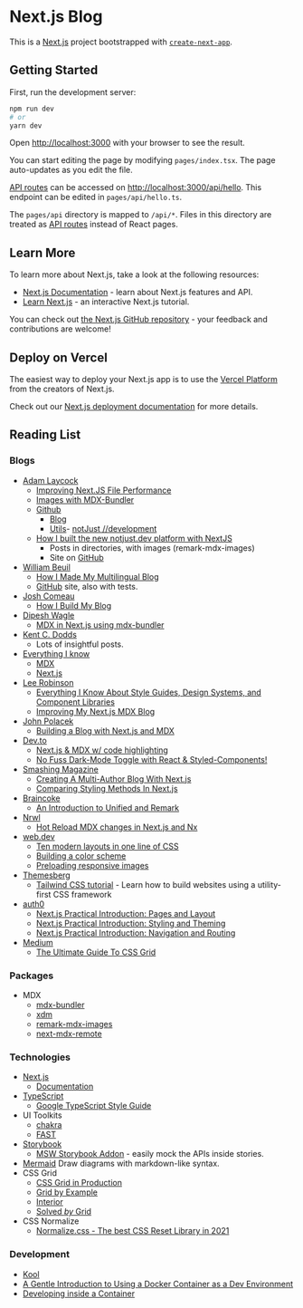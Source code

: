 # Next.js Blog

This is a [Next.js](https://nextjs.org/) project bootstrapped with [`create-next-app`](https://github.com/vercel/next.js/tree/canary/packages/create-next-app).

## Getting Started

First, run the development server:

```bash
npm run dev
# or
yarn dev
```

Open [http://localhost:3000](http://localhost:3000) with your browser to see the result.

You can start editing the page by modifying `pages/index.tsx`. The page auto-updates as you edit the file.

[API routes](https://nextjs.org/docs/api-routes/introduction) can be accessed on [http://localhost:3000/api/hello](http://localhost:3000/api/hello). This endpoint can be edited in `pages/api/hello.ts`.

The `pages/api` directory is mapped to `/api/*`. Files in this directory are treated as [API routes](https://nextjs.org/docs/api-routes/introduction) instead of React pages.

## Learn More

To learn more about Next.js, take a look at the following resources:

- [Next.js Documentation](https://nextjs.org/docs) - learn about Next.js features and API.
- [Learn Next.js](https://nextjs.org/learn) - an interactive Next.js tutorial.

You can check out [the Next.js GitHub repository](https://github.com/vercel/next.js/) - your feedback and contributions are welcome!

## Deploy on Vercel

The easiest way to deploy your Next.js app is to use the [Vercel Platform](https://vercel.com/new?utm_medium=default-template&filter=next.js&utm_source=create-next-app&utm_campaign=create-next-app-readme) from the creators of Next.js.

Check out our [Next.js deployment documentation](https://nextjs.org/docs/deployment) for more details.

## Reading List

### Blogs

- [Adam Laycock](https://www.arcath.net)
  - [Improving Next.JS File Performance](https://www.arcath.net/2021/06/improving-nextjs-file-performance)
  - [Images with MDX-Bundler](https://www.arcath.net/2021/04/images-with-mdx-bundler)
  - [Github](https://github.com/Arcath)
    - [Blog](https://github.com/Arcath/arcath.net-next)
    - [Utils](https://github.com/Arcath/utils)- [notJust //development](https://www.notjust.dev/blog)
  - [How I built the new notjust.dev platform with NextJS](https://www.notjust.dev/blog/2021-06-21-how-i-built-the-new-notjustdev-platoform-using-nextjs)
    - Posts in directories, with images (remark-mdx-images)
    - Site on [GitHub](https://github.com/Savinvadim1312/notjustdev)
- [William Beuil](https://wbeuil.com/blog)
  - [How I Made My Multilingual Blog](https://wbeuil.com/blog/my-multilingual-blog)
  - [GitHub](https://github.com/wbeuil/wbeuil.com) site, also with tests.
- [Josh Comeau](https://www.joshwcomeau.com)
  - [How I Build My Blog](https://www.joshwcomeau.com/blog/how-i-built-my-blog/)
- [Dipesh Wagle](https://dipeshwagle.com)
  - [MDX in Next.js using mdx-bundler](https://dipeshwagle.com/blog/use-mdx-bundler-next-js)
- [Kent C. Dodds](https://kentcdodds.com)
  - Lots of insightful posts.
- [Everything I know](https://wiki.nikitavoloboev.xyz)
  - [MDX](https://wiki.nikitavoloboev.xyz/programming-languages/javascript/js-libraries/react/mdx)
  - [Next.js](https://wiki.nikitavoloboev.xyz/programming-languages/javascript/js-libraries/react/nextjs)
- [Lee Robinson](https://leerob.io)
  - [Everything I Know About Style Guides, Design Systems, and Component Libraries](https://leerob.io/blog/style-guides-component-libraries-design-systems)
  - [Improving My Next.js MDX Blog](https://leerob.io/blog/mdx)
- [John Polacek](https://johnpolacek.com)
  - [Building a Blog with Next.js and MDX](https://johnpolacek.com/building-a-blog-with-nextjs-and-mdx)
- [Dev.to](https://dev.to)
  - [Next.js & MDX w/ code highlighting](https://dev.to/mikeesto/next-js-mdx-w-code-highlighting-16fi)
  - [No Fuss Dark-Mode Toggle with React & Styled-Components!](https://dev.to/hyggedev/no-fuss-dark-mode-toggle-with-react-styled-components-3nd4)
- [Smashing Magazine](https://www.smashingmagazine.com)
  - [Creating A Multi-Author Blog With Next.js](https://www.smashingmagazine.com/2021/06/creating-multi-author-blog-nextjs/)
  - [Comparing Styling Methods In Next.js](https://www.smashingmagazine.com/2020/09/comparison-styling-methods-next-js/)
- [Braincoke](https://braincoke.fr)
  - [An Introduction to Unified and Remark](https://braincoke.fr/blog/2020/03/an-introduction-to-unified-and-remark/)
- [Nrwl](https://blog.nrwl.io)
  - [Hot Reload MDX changes in Next.js and Nx](https://blog.nrwl.io/hot-reload-mdx-changes-in-next-js-and-nx-c05252cf450a)
- [web.dev](https://web.dev/blog/)
  - [Ten modern layouts in one line of CSS](https://web.dev/one-line-layouts/)
  - [Building a color scheme](https://web.dev/building-a-color-scheme/)
  - [Preloading responsive images](https://web.dev/preload-responsive-images/)
- [Themesberg](https://themesberg.com/blog)
  - [Tailwind CSS tutorial](https://themesberg.com/blog/tailwind-css/tutorial) - Learn how to build websites using a utility-first CSS framework
- [auth0](https://auth0.com/blog/)
  - [Next.js Practical Introduction: Pages and Layout](https://auth0.com/blog/next-js-practical-introduction-for-react-developers-part-1/)
  - [Next.js Practical Introduction: Styling and Theming](https://auth0.com/blog/next-js-practical-introduction-for-react-developers-part-2/)
  - [Next.js Practical Introduction: Navigation and Routing](https://auth0.com/blog/next-js-practical-introduction-for-react-developers-part-3/)
- [Medium](https://medium.com)
  - [The Ultimate Guide To CSS Grid](https://jstutorial.medium.com/the-ultimate-guide-to-css-grid-2c5ba7b47356)

### Packages

- MDX
  - [mdx-bundler](https://github.com/kentcdodds/mdx-bundler)
  - [xdm](https://github.com/wooorm/xdm)
  - [remark-mdx-images](https://github.com/remcohaszing/remark-mdx-images)
  - [next-mdx-remote](https://github.com/hashicorp/next-mdx-remote)

### Technologies

- [Next.js](https://nextjs.org)
  - [Documentation](https://nextjs.org/docs/getting-started)
- [TypeScript](https://www.typescriptlang.org/)
  - [Google TypeScript Style Guide](https://google.github.io/styleguide/tsguide.html)
- UI Toolkits
  - [chakra](https://chakra-ui.com/)
  - [FAST](https://www.fast.design/)
- [Storybook](https://storybook.js.org/)
  - [MSW Storybook Addon](https://msw-sb.netlify.app/?path=/story/guides-introduction--page) - easily mock the APIs inside stories.
- [Mermaid](https://mermaid-js.github.io) Draw diagrams with markdown-like syntax.
- CSS Grid
  - [CSS Grid in Production](https://cssgrid.design)
  - [Grid by Example](https://gridbyexample.com)
  - [Interior](https://github.com/morganfeeney/interior)
  - [Solved _by_ Grid](https://github.com/phiilu/solved-by-grid.now.sh)
- CSS Normalize
  - [Normalize.css - The best CSS Reset Library in 2021](https://ageek.dev/normalize-css)
### Development

- [Kool](https://kool.dev)
- [A Gentle Introduction to Using a Docker Container as a Dev Environment](https://css-tricks.com/a-gentle-introduction-to-using-a-docker-container-as-a-dev-environment/)
- [Developing inside a Container](https://code.visualstudio.com/docs/remote/containers)
